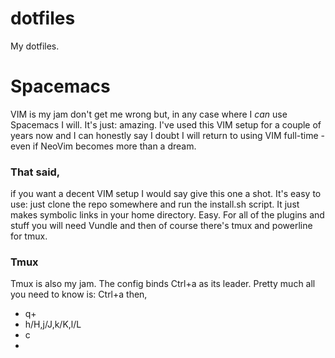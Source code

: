 # dotfiles
My dotfiles.

# Spacemacs
VIM is my jam don't get me wrong but, in any case where I *can* use Spacemacs I will. It's just: amazing.
I've used this VIM setup for a couple of years now and I can honestly say I doubt I will return to using VIM full-time -
even if NeoVim becomes more than a dream.

### That said,
if you want a decent VIM setup I would say give this one a shot. It's easy to use: just clone the repo somewhere
and run the install.sh script. It just makes symbolic links in your home directory. Easy. For all of the plugins and stuff
you will need Vundle and then of course there's tmux and powerline for tmux.

### Tmux
Tmux is also my jam. The config binds Ctrl+a as its leader. Pretty much all you need to know is: Ctrl+a then,
- q+<number>
- h/H,j/J,k/K,l/L
- c
- <num>
